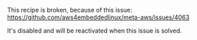 This recipe is broken, because of this issue: https://github.com/aws4embeddedlinux/meta-aws/issues/4063

It's disabled and will be reactivated when this issue is solved.